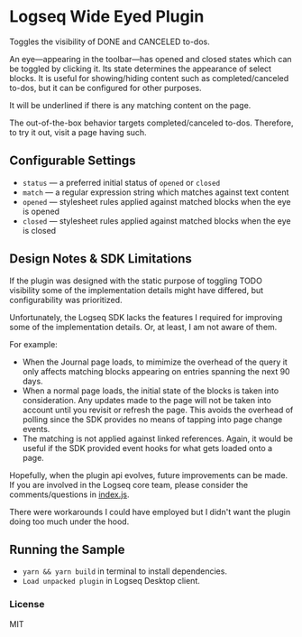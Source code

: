 # Logseq Wide Eyed Plugin

Toggles the visibility of DONE and CANCELED to-dos.

An eye—appearing in the toolbar—has opened and closed states which can be toggled by clicking it.  Its state determines the appearance of select blocks.  It is useful for showing/hiding content such as completed/canceled to-dos, but it can be configured for other purposes.

It will be underlined if there is any matching content on the page.

The out-of-the-box behavior targets completed/canceled to-dos.  Therefore, to try it out, visit a page having such.

## Configurable Settings
* `status` — a preferred initial status of `opened` or `closed`
* `match` — a regular expression string which matches against text content
* `opened` — stylesheet rules applied against matched blocks when the eye is opened
* `closed` — stylesheet rules applied against matched blocks when the eye is closed

## Design Notes & SDK Limitations
If the plugin was designed with the static purpose of toggling TODO visibility some of the implementation details might have differed, but configurability was prioritized.

Unfortunately, the Logseq SDK lacks the features I required for improving some of the implementation details.  Or, at least, I am not aware of them.

For example:
* When the Journal page loads, to mimimize the overhead of the query it only affects matching blocks appearing on entries spanning the next 90 days.
* When a normal page loads, the initial state of the blocks is taken into consideration.  Any updates made to the page will not be taken into account until you revisit or refresh the page.  This avoids the overhead of polling since the SDK provides no means of tapping into page change events.
* The matching is not applied against linked references.  Again, it would be useful if the SDK provided event hooks for what gets loaded onto a page.

Hopefully, when the plugin api evolves, future improvements can be made.  If you are involved in the Logseq core team, please consider the comments/questions in [index.js](./index.js).

There were workarounds I could have employed but I didn't want the plugin doing too much under the hood.

## Running the Sample
* `yarn && yarn build` in terminal to install dependencies.
* `Load unpacked plugin` in Logseq Desktop client.

### License
MIT

